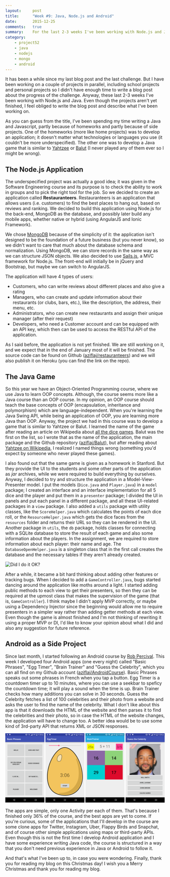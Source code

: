 ```yaml
---
layout:     post
title:      "Week #9: Java, Node.js and Android"
date:       2015-12-25
comments:   true
summary:    For the last 2-3 weeks I've been working with Node.js and Java. The projects are still work-in-progress, but I feel obliged to write the blog post and describe what I've been working on.
category:
    - project52
    - java
    - nodejs
    - mongo
    - android
---
```


It has been a while since my last blog post and the last challenge. But I have been working on a couple of projects in parallel, including school projects and personal projects so I didn't have enough time to write a blog post about the progress of the challenge. Anyway, these last 2-3 weeks I've been working with Node.js and Java. Even though the projects aren't yet finished, I feel obliged to write the blog post and describe what I've been working on.

As you can guess from the title, I've been spending my time writing a Java and Javascript, partly because of homeworks and partly because of side projects. One of the homeworks (more like home projects) was to develop an application; it doesn't matter what technologies or languages you use (it couldn't be more underspecified). The other one was to develop a Java game that is similar to [Yahtzee](https://en.wikipedia.org/wiki/Yahtzee) or [Balut](https://en.wikipedia.org/wiki/Balut_%28game%29) (I never played any of them ever so I might be wrong). 

## The Node.js Application
The underspecified project was actually a good idea; it was given in the Software Engineering course and its purpose is to check the ability to work in groups and to pick the right tool for the job. So we decided to create an application called **Restauranteers**. Restauranteers is an application that allows users (i.e. customers) to find the best places to hang out, based on reviews and ranking. We decided to build this application using Node.js for the back-end, MongoDB as the database, and possibly later build any mobile apps, whether native or hybrid (using AngularJS and Ionic Framework).

We chose [MongoDB](https://www.mongodb.org/) because of the simplicity of it: the application isn't designed to be the foundation of a future business (but you never know), so we didn't want to care that much about the database schema and normalization. Using MongoDB, we can store records in the same way as we can structure JSON objects. We also decided to use [Sails.js](http://sailsjs.org/), a MVC framework for Node.js. The front-end will initially be in jQuery and Bootstrap, but maybe we can switch to AngularJS. 

The application will have 4 types of users: 
- Customers, who can write reviews about different places and also give a rating
- Managers, who can create and update information about their restaurants (or clubs, bars, etc.), like the description, the address, their menu, etc.
- Administrators, who can create new restaurants and assign their unique manager (after their request)
- Developers, who need a Customer account and can be equipped with an API key, which then can be used to access the RESTful API of the application.

As I said before, the application is not yet finished. We are still working on it, and we expect that in the end of January most of it will be finished. The source code can be found on Github ([aziflaj/restauranteers](https://github.com/aziflaj/restauranteers)) and we will also publish it on Heroku (you can find the link on the repo).

## The Java Game
So this year we have an Object-Oriented Programming course, where we use Java to learn OOP concepts. Although, the course seems more like a Java course than an OOP course. In my opinion, an OOP course should teach the base concepts of OOP (encapsulation, inheritance and polymorphism) which are language-independent. When you're learning the Java Swing API, while being an application of OOP, you are learning more Java than OOP. Anyway, the project we had in this course was to develop a game that is similar to Yahtzee or Balut. I learned the name of the game after reading an article on Wikipedia about [all the dice games](https://en.wikipedia.org/wiki/List_of_dice_games). Balut was the first on the list, so I wrote that as the name of the application, the main package and the Github repository ([aziflaj/Balut](https://github.com/aziflaj/Balut)), but after reading about [Yahtzee on Wikipedia](https://en.wikipedia.org/wiki/Yahtzee), I realized I named things wrong (something you'd expect by someone who never played these games). 

I also found out that the same game is given as a homework in Stanford. But they provide the UI to the students and some other parts of the application as _jar_ archives, while we were required to build everything by ourselves. Anyway, I decided to try and structure the application in a Model-View-Presenter model. I put the models (`Dice.java` and `Player.java`) in a `model` package; I created an interface and an interface implementation for all 5 dice and the player and put them in a `presenter` package; I divided the UI in panels and put each panel in a different package, and all these UI-related packages in a `view` package. I also added a `utils` package with utility classes, like the `ScoreHelper.java` which calculates the points of each dice roll, or the `ResourceHelper.java` which gets the dice faces from the `resources` folder and returns their URL so they can be rendered in the UI. Another package in `utils`, the `db` package, holds classes for connecting with a SQLite database to store the result of each game and also some information about the players. In the assignment, we are required to store information about each player: their name and age. The `DatabaseOpenHelper.java` is a singleton class that in the first call creates the database and the necessary tables if they aren't already created.

![Did I do it OK?](https://i.imgflip.com/wbvw9.jpg)

After a while, it became a bit hard thinking about adding other features or tracking bugs. When I decided to add a `GameController.java`, bugs started dancing around the application like moths around a light. I started adding public methods to each view to get their presenters, so then they can be required at the upmost class that makes the supervision of the game (that is, `GameController`). I think maybe I didn't apply MVP correctly, or maybe using a Dependency Injector since the beginning would allow me to require presenters in a simpler way rather than adding getter methods at each view. Even though the game is almost finished and I'm not thinking of rewriting it using a proper MVP or DI, I'd like to know your opinion about what I did and also any suggestion for future reference.

## Android as a Side Project
Since last month, I started following an Android course by [Rob Percival](https://twitter.com/techedrob). This week I developed four Android apps (one every night) called "Basic Phrases", "Egg Timer", "Brain Trainer" and "Guess the Celebrity", which you can all find on my Github account ([aziflaj/AndroidCourse](https://github.com/aziflaj/AndroidCourse)). Basic Phrases speaks out some phrases in French when you tap a button. Egg Timer is a countdown timer up to 10 minutes, where you can use a seekbar to speficy the countdown time; it will play a sound when the time is up. Brain Trainer checks how many additions you can solve in 30 seconds. Guess the Celebrity fetches a list of 100 celebrities and their photo from a website and asks the user to find the name of the celebrity. What I don't like about this app is that it downloads the HTML of the website and then parses it to find the celebrities and their photo, so in case the HTML of the website changes, the application will have to change too. A better idea would be to use some kind of 3rd-party API that returns XML or JSON responses.

![Android apps](https://github.com/aziflaj/aziflaj.github.io/blob/main/assets/images/20151225/android.png?raw=true)

The apps are simple, only one Activity per each of them. That's because I finished only 36% of the course, and the best apps are yet to come. If you're curious, some of the applications that I'll develop in the course are some clone apps for Twitter, Instagram, Uber, Flappy Birds and Snapchat, and of course other simple applications using maps or third-party APIs. Even though this is not the first time I develop Android application and I have some experience writing Java code, the course is structured in a way that you don't need previous experience in Java or Android to follow it.

And that's what I've been up to, in case you were wondering. Finally, thank you for reading my blog on this Christmas day! I wish you a Merry Christmas and thank you for reading my blog. 
